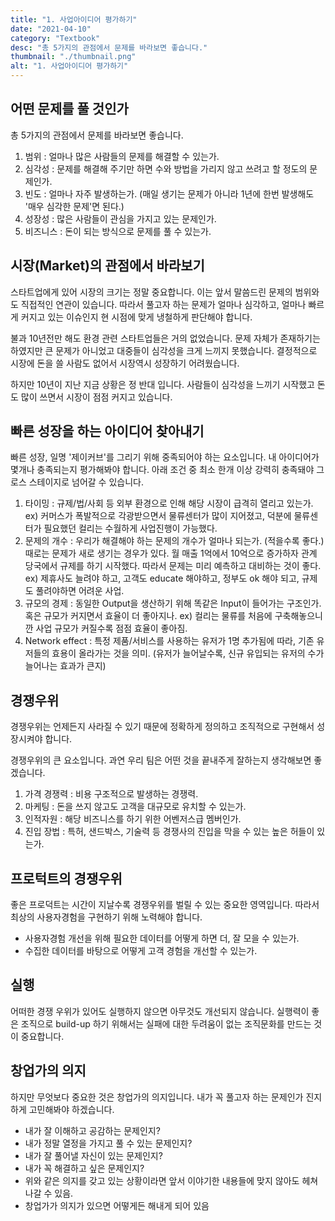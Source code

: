 ```yaml
---
title: "1. 사업아이디어 평가하기"
date: "2021-04-10"
category: "Textbook"
desc: "총 5가지의 관점에서 문제를 바라보면 좋습니다."
thumbnail: "./thumbnail.png"
alt: "1. 사업아이디어 평가하기"
---
```


## 어떤 문제를 풀 것인가

총 5가지의 관점에서 문제를 바라보면 좋습니다.

1. 범위 : 얼마나 많은 사람들의 문제를 해결할 수 있는가.
2. 심각성 : 문제를 해결해 주기만 하면 수와 방법을 가리지 않고 쓰려고 할 정도의 문제인가.
3. 빈도 : 얼마나 자주 발생하는가. (매일 생기는 문제가 아니라 1년에 한번 발생해도 '매우 심각한 문제'면 된다.)
4. 성장성 : 많은 사람들이 관심을 가지고 있는 문제인가.
5. 비즈니스 : 돈이 되는 방식으로 문제를 풀 수 있는가.

## 시장(Market)의 관점에서 바라보기

스타트업에게 있어 시장의 크기는 정말 중요합니다. 이는 앞서 말씀드린 문제의 범위와도 직접적인 연관이 있습니다.
따라서 풀고자 하는 문제가 얼마나 심각하고, 얼마나 빠르게 커지고 있는 이슈인지 현 시점에 맞게 냉철하게 판단해야 합니다.

불과 10년전만 해도 환경 관련 스타트업들은 거의 없었습니다. 문제 자체가 존재하기는 하였지만 큰 문제가 아니었고 대중들이 심각성을 크게 느끼지 못했습니다. 결정적으로 시장에 돈을 쓸 사람도 없어서 시장역시 성장하기 어려웠습니다.

하지만 10년이 지난 지금 상황은 정 반대 입니다. 사람들이 심각성을 느끼기 시작했고 돈도 많이 쓰면서 시장이 점점 커지고 있습니다.

## 빠른 성장을 하는 아이디어 찾아내기

빠른 성장, 일명 '제이커브'를 그리기 위해 중족되어야 하는 요소입니다. 내 아이디어가 몇개나 충족되는지 평가해봐야 합니다. 아래 조건 중 최소 한개 이상 강력히 충족돼야 그로스 스테이지로 넘어갈 수 있습니다.

1. 타이밍 : 규제/법/사회 등 외부 환경으로 인해 해당 시장이 급격히 열리고 있는가.
   ex) 커머스가 폭발적으로 각광받으면서 물류센터가 많이 지어졌고, 덕분에 물류센터가 필요했던 컬리는 수월하게 사업진행이 가능했다.
2. 문제의 개수 : 우리가 해결해야 하는 문제의 개수가 얼마나 되는가. (적을수록 좋다.)
   때로는 문제가 새로 생기는 경우가 있다. 월 매출 1억에서 10억으로 증가하자 관계 당국에서 규제를 하기 시작했다. 따라서 문제는 미리 예측하고 대비하는 것이 좋다.
   ex) 제휴사도 늘려야 하고, 고객도 educate 해야하고, 정부도 ok 해야 되고, 규제도 풀려야하면 어려운 사업.
3. 규모의 경제 : 동일한 Output을 생산하기 위해 똑같은 Input이 들어가는 구조인가. 혹은 규모가 커지면서 효율이 더 좋아지나.
   ex) 컬리는 물류를 처음에 구축해놓으니깐 사업 규모가 커질수록 점점 효율이 좋아짐.
4. Network effect : 특정 제품/서비스를 사용하는 유저가 1명 추가됨에 따라, 기존 유저들의 효용이 올라가는 것을 의미. (유저가 늘어날수록, 신규 유입되는 유저의 수가 늘어나는 효과가 큰지)

## 경쟁우위

경쟁우위는 언제든지 사라질 수 있기 때문에 정확하게 정의하고 조직적으로 구현해서 성장시켜야 합니다.

경쟁우위의 큰 요소입니다. 과연 우리 팀은 어떤 것을 끝내주게 잘하는지 생각해보면 좋겠습니다.

1. 가격 경쟁력 : 비용 구조적으로 발생하는 경쟁력.
2. 마케팅 : 돈을 쓰지 않고도 고객을 대규모로 유치할 수 있는가.
3. 인적자원 : 해당 비즈니스를 하기 위한 어벤저스급 멤버인가.
4. 진입 장법 : 특허, 샌드박스, 기술력 등 경쟁사의 진입을 막을 수 있는 높은 허들이 있는가.

## 프로턱트의 경쟁우위

좋은 프로덕트는 시간이 지날수록 경쟁우위를 벌릴 수 있는 중요한 영역입니다. 따라서 최상의 사용자경험을 구현하기 위해 노력해야 합니다.

- 사용자경험 개선을 위해 필요한 데이터를 어떻게 하면 더, 잘 모을 수 있는가.
- 수집한 데이터를 바탕으로 어떻게 고객 경험을 개선할 수 있는가.

## 실행

어떠한 경쟁 우위가 있어도 실행하지 않으면 아무것도 개선되지 않습니다. 실행력이 좋은 조직으로 build-up 하기 위해서는 실패에 대한 두려움이 없는 조직문화를 만드는 것이 중요합니다.

## 창업가의 의지

하지만 무엇보다 중요한 것은 창업가의 의지입니다. 내가 꼭 풀고자 하는 문제인가 진지하게 고민해봐야 하겠습니다.

- 내가 잘 이해하고 공감하는 문제인지?
- 내가 정말 열정을 가지고 풀 수 있는 문제인지?
- 내가 잘 풀어낼 자신이 있는 문제인지?
- 내가 꼭 해결하고 싶은 문제인지?
- 위와 같은 의지를 갖고 있는 상황이라면 앞서 이야기한 내용들에 맞지 않아도 헤쳐나갈 수 있음.
- 창업가가 의지가 있으면 어떻게든 해내게 되어 있음
